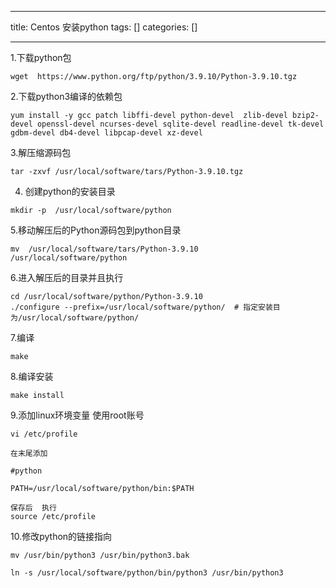 
--- 
title:  Centos 安装python 
tags: []
categories: [] 

---
1.下载python包

```
wget  https://www.python.org/ftp/python/3.9.10/Python-3.9.10.tgz
```

2.下载python3编译的依赖包

```
yum install -y gcc patch libffi-devel python-devel  zlib-devel bzip2-devel openssl-devel ncurses-devel sqlite-devel readline-devel tk-devel gdbm-devel db4-devel libpcap-devel xz-devel
```

3.解压缩源码包

```
tar -zxvf /usr/local/software/tars/Python-3.9.10.tgz
```

4. 创建python的安装目录

```
mkdir -p  /usr/local/software/python
```

5.移动解压后的Python源码包到python目录

```
mv  /usr/local/software/tars/Python-3.9.10   /usr/local/software/python
```

6.进入解压后的目录并且执行

```
cd /usr/local/software/python/Python-3.9.10
./configure --prefix=/usr/local/software/python/  # 指定安装目为/usr/local/software/python/
```

7.编译

```
make
```

8.编译安装

```
make install
```

9.添加linux环境变量 使用root账号

```
vi /etc/profile

在末尾添加

#python

PATH=/usr/local/software/python/bin:$PATH

保存后  执行
source /etc/profile
```

10.修改python的链接指向

```
mv /usr/bin/python3 /usr/bin/python3.bak

ln -s /usr/local/software/python/bin/python3 /usr/bin/python3
```

  
